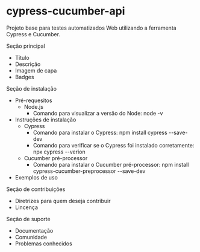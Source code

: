 # cypress-cucumber-api
Projeto base para testes automatizados Web utilizando a ferramenta Cypress e Cucumber. 

Seção principal
- Título 
- Descrição
- Imagem de capa
- Badges

Seção de instalação
- Pré-requesitos
    - Node.js 
        - Comando para visualizar a versão do Node: node -v
- Instruções de instalação
    - Cypress  
        - Comando para instalar o Cypress: npm install cypress --save-dev
        - Comando para verificar se o Cypress foi instalado corretamente: npx cypress --verion
    - Cucumber pré-processor
        - Comando para instalar o Cucumber pré-processor: npm install cypress-cucumber-preprocessor --save-dev
- Exemplos de uso

Seção de contribuições
- Diretrizes para quem deseja contribuir
- Lincença

Seção de suporte
- Documentação
- Comunidade
- Problemas conhecidos

